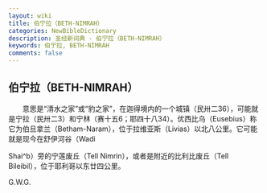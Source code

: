 ```yaml
---
layout: wiki
title: 伯宁拉（BETH-NIMRAH）
categories: NewBibleDictionary
description: 圣经新词典 - 伯宁拉（BETH-NIMRAH）
keywords: 伯宁拉, BETH-NIMRAH
comments: false
---
```


## 伯宁拉（BETH-NIMRAH）

　　意思是“清水之家”或“豹之家”，在迦得境内的一个城镇（民卅二36），可能就是宁拉（民卅二3）和宁林（赛十五6；耶四十八34）。优西比乌（Eusebius）称它为伯旦拿兰（Betham-Naram），位于拉维亚斯（Livias）以北八公里。它可能就是现今在舒伊河谷（Wadi

Shai^b）旁的宁莲废丘（Tell Nimrin），或者是附近的比利比废丘（Tell Bileibil），位于耶利哥以东廿四公里。

G.W.G.






